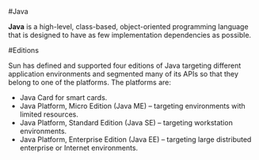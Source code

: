 #Java 

**Java** is a high-level, class-based, object-oriented programming language that is designed to have as few implementation dependencies as possible.


#Editions

Sun has defined and supported four editions of Java targeting different application environments and segmented many of its APIs so that they belong to one of the platforms. The platforms are:

* Java Card for smart cards.
* Java Platform, Micro Edition (Java ME) – targeting environments with limited resources.
* Java Platform, Standard Edition (Java SE) – targeting workstation environments.
* Java Platform, Enterprise Edition (Java EE) – targeting large distributed enterprise or Internet environments.